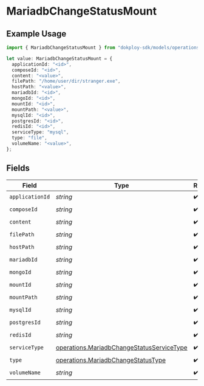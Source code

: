 # MariadbChangeStatusMount

## Example Usage

```typescript
import { MariadbChangeStatusMount } from "dokploy-sdk/models/operations";

let value: MariadbChangeStatusMount = {
  applicationId: "<id>",
  composeId: "<id>",
  content: "<value>",
  filePath: "/home/user/dir/stranger.exe",
  hostPath: "<value>",
  mariadbId: "<id>",
  mongoId: "<id>",
  mountId: "<id>",
  mountPath: "<value>",
  mysqlId: "<id>",
  postgresId: "<id>",
  redisId: "<id>",
  serviceType: "mysql",
  type: "file",
  volumeName: "<value>",
};
```

## Fields

| Field                                                                                                  | Type                                                                                                   | Required                                                                                               | Description                                                                                            |
| ------------------------------------------------------------------------------------------------------ | ------------------------------------------------------------------------------------------------------ | ------------------------------------------------------------------------------------------------------ | ------------------------------------------------------------------------------------------------------ |
| `applicationId`                                                                                        | *string*                                                                                               | :heavy_check_mark:                                                                                     | N/A                                                                                                    |
| `composeId`                                                                                            | *string*                                                                                               | :heavy_check_mark:                                                                                     | N/A                                                                                                    |
| `content`                                                                                              | *string*                                                                                               | :heavy_check_mark:                                                                                     | N/A                                                                                                    |
| `filePath`                                                                                             | *string*                                                                                               | :heavy_check_mark:                                                                                     | N/A                                                                                                    |
| `hostPath`                                                                                             | *string*                                                                                               | :heavy_check_mark:                                                                                     | N/A                                                                                                    |
| `mariadbId`                                                                                            | *string*                                                                                               | :heavy_check_mark:                                                                                     | N/A                                                                                                    |
| `mongoId`                                                                                              | *string*                                                                                               | :heavy_check_mark:                                                                                     | N/A                                                                                                    |
| `mountId`                                                                                              | *string*                                                                                               | :heavy_check_mark:                                                                                     | N/A                                                                                                    |
| `mountPath`                                                                                            | *string*                                                                                               | :heavy_check_mark:                                                                                     | N/A                                                                                                    |
| `mysqlId`                                                                                              | *string*                                                                                               | :heavy_check_mark:                                                                                     | N/A                                                                                                    |
| `postgresId`                                                                                           | *string*                                                                                               | :heavy_check_mark:                                                                                     | N/A                                                                                                    |
| `redisId`                                                                                              | *string*                                                                                               | :heavy_check_mark:                                                                                     | N/A                                                                                                    |
| `serviceType`                                                                                          | [operations.MariadbChangeStatusServiceType](../../models/operations/mariadbchangestatusservicetype.md) | :heavy_check_mark:                                                                                     | N/A                                                                                                    |
| `type`                                                                                                 | [operations.MariadbChangeStatusType](../../models/operations/mariadbchangestatustype.md)               | :heavy_check_mark:                                                                                     | N/A                                                                                                    |
| `volumeName`                                                                                           | *string*                                                                                               | :heavy_check_mark:                                                                                     | N/A                                                                                                    |